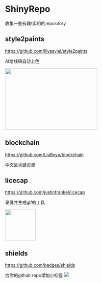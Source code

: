 # ShinyRepo
收集一些有趣\实用的repository


## style2paints
https://github.com/lllyasviel/style2paints

AI给线稿自动上色

<img  width="300" height="200" src="https://raw.githubusercontent.com/lllyasviel/style2paints/master/temps/glance.jpg"/>

## blockchain
https://github.com/LiuBoyu/blockchain

中文区块链资源


## licecap
https://github.com/justinfrankel/licecap

录屏并生成gif的工具

<img  height="100" src="https://www.cockos.com/licecap/licecap_rules.gif"/>

## shields
https://github.com/badges/shields

给你的github repo增加小标签
<img src="https://img.shields.io/npm/l/express.svg"/>
